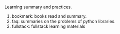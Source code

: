 Learning summary and practices.
1) bookmark: books read and summary.
2) faq: summaries on the problems of python libraries.
3) fullstack: fullstack learning materials 

